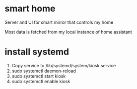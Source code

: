 # smart home

Server and UI for smart mirror that controls my home

Most data is fetched from my local instance of home assistant

# install systemd
1. Copy service to /lib/systemd/system/kiosk.service
2. sudo systemctl daemon-reload
3. sudo systemctl start kiosk
4. sudo systemctl enable kiosk
